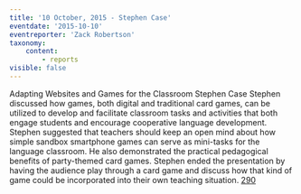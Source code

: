 ```yaml
---
title: '10 October, 2015 - Stephen Case'
eventdate: '2015-10-10'
eventreporter: 'Zack Robertson'
taxonomy:
    content:
        - reports
visible: false
---
```


Adapting Websites and Games for the Classroom
Stephen Case
Stephen discussed how games, both digital and traditional card games, can be utilized to develop and facilitate classroom tasks and activities that both engage students and encourage cooperative language development. Stephen suggested that teachers should keep an open mind about how simple sandbox smartphone games can serve as mini-tasks for the language classroom. He also demonstrated the practical pedagogical benefits of party-themed card games. Stephen ended the presentation by having the audience play through a card game and discuss how that kind of game could be incorporated into their own teaching situation.
<a href="/chapters/kq/schedule/2015/october/10">290</a>
